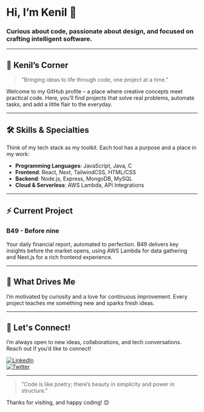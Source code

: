 # Hi, I’m Kenil 👋

### Curious about code, passionate about design, and focused on crafting intelligent software.

---

## 🌌 Kenil’s Corner

> "Bringing ideas to life through code, one project at a time."

Welcome to my GitHub profile – a place where creative concepts meet practical code. Here, you’ll find projects that solve real problems, automate tasks, and add a little flair to the everyday.

---

## 🛠 Skills & Specialties
Think of my tech stack as my toolkit. Each tool has a purpose and a place in my work:

- **Programming Languages**: JavaScript, Java, C
- **Frontend**: React, Next, TailwindCSS, HTML/CSS
- **Backend**: Node.js, Express, MongoDB, MySQL
- **Cloud & Serverless**: AWS Lambda, API Integrations

---

## ⚡ Current Project

### **B49 - Before nine** 
Your daily financial report, automated to perfection. B49 delivers key insights before the market opens, using AWS Lambda for data gathering and Next.js for a rich frontend experience.

---

## 🎯 What Drives Me
I’m motivated by curiosity and a love for continuous improvement. Every project teaches me something new and sparks fresh ideas.

---

## 💬 Let's Connect!

I’m always open to new ideas, collaborations, and tech conversations. Reach out if you’d like to connect!

[![LinkedIn](https://img.shields.io/badge/LinkedIn-%230077B5.svg?logo=linkedin&logoColor=white)](https://www.linkedin.com/in/kenill)  
[![Twitter](https://img.shields.io/badge/Twitter-%231DA1F2.svg?logo=Twitter&logoColor=white)](https://x.com/kenil__k)

---

> "Code is like poetry; there’s beauty in simplicity and power in structure."

Thanks for visiting, and happy coding! 😊
